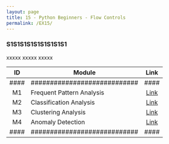 ```yaml
---
layout: page
title: 15 - Python Beginners - Flow Controls
permalink: /EX15/
---
```


<h3>S1S1S1S1S1S1S1S1S1</h3>

xxxxx xxxxx xxxxx

| ID | Module                     |Link|
|:--:|----------------------------|:--:|
|####|############################|####|
| M1 | Frequent Pattern Analysis  |[Link](/03-MSDS-Courses/MSDS11/M1/)|
| M2 | Classification Analysis    |[Link](/03-MSDS-Courses/MSDS11/M2/)|
| M3 | Clustering Analysis        |[Link](/03-MSDS-Courses/MSDS11/M3/)|
| M4 | Anomaly Detection          |[Link](/03-MSDS-Courses/MSDS11/M4/)|
|####|############################|####|

